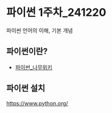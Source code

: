 # 파이썬 1주차_241220
파이썬 언어의 이해, 기본 개념

## 파이썬이란?
- [파이썬_나무위키](https://namu.wiki/w/Python)


## 파이썬 설치
https://www.python.org/
